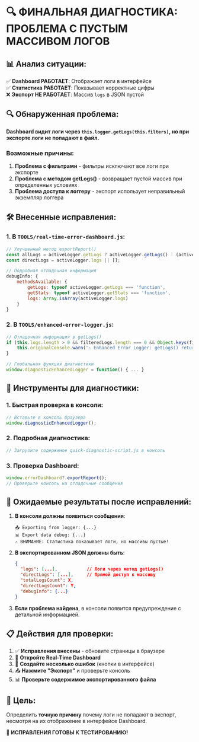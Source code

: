# 🔍 ФИНАЛЬНАЯ ДИАГНОСТИКА: ПРОБЛЕМА С ПУСТЫМ МАССИВОМ ЛОГОВ

## 📊 Анализ ситуации:

✅ **Dashboard РАБОТАЕТ**: Отображает логи в интерфейсе  
✅ **Статистика РАБОТАЕТ**: Показывает корректные цифры  
❌ **Экспорт НЕ РАБОТАЕТ**: Массив `logs` в JSON пустой

## 🔍 Обнаруженная проблема:

**Dashboard видит логи через `this.logger.getLogs(this.filters)`, но при
экспорте логи не попадают в файл.**

### Возможные причины:

1. **Проблема с фильтрами** - фильтры исключают все логи при экспорте
2. **Проблема с методом getLogs()** - возвращает пустой массив при определенных
   условиях
3. **Проблема доступа к логгеру** - экспорт использует неправильный экземпляр
   логгера

## 🛠️ Внесенные исправления:

### 1. В `TOOLS/real-time-error-dashboard.js`:

```javascript
// Улучшенный метод exportReport()
const allLogs = activeLogger.getLogs ? activeLogger.getLogs() : (activeLogger.logs || []);
const directLogs = activeLogger.logs || [];

// Подробная отладочная информация
debugInfo: {
    methodsAvailable: {
        getLogs: typeof activeLogger.getLogs === 'function',
        getStats: typeof activeLogger.getStats === 'function',
        logs: Array.isArray(activeLogger.logs)
    }
}
```

### 2. В `TOOLS/enhanced-error-logger.js`:

```javascript
// Отладочная информация в getLogs()
if (this.logs.length > 0 && filteredLogs.length === 0 && Object.keys(filter).length > 0) {
    this.originalConsole.warn('⚠️ Enhanced Error Logger: getLogs() returned empty array despite having logs', debugInfo);
}

// Глобальная функция диагностики
window.diagnosticEnhancedLogger = function() { ... }
```

## 🔧 Инструменты для диагностики:

### 1. **Быстрая проверка в консоли**:

```javascript
// Вставьте в консоль браузера
window.diagnosticEnhancedLogger();
```

### 2. **Подробная диагностика**:

```javascript
// Загрузите содержимое quick-diagnostic-script.js в консоль
```

### 3. **Проверка Dashboard**:

```javascript
window.errorDashboard?.exportReport();
// Проверьте консоль на отладочные сообщения
```

## 🎯 Ожидаемые результаты после исправлений:

1. **В консоли должны появиться сообщения**:

   ```
   📤 Exporting from logger: {...}
   📊 Export data debug: {...}
   ⚠️ ВНИМАНИЕ: Статистика показывает логи, но массивы пустые!
   ```

2. **В экспортированном JSON должны быть**:

   ```json
   {
     "logs": [...],           // Логи через метод getLogs()
     "directLogs": [...],     // Прямой доступ к массиву
     "totalLogsCount": X,
     "directLogsCount": Y,
     "debugInfo": {...}
   }
   ```

3. **Если проблема найдена**, в консоли появится предупреждение с детальной
   информацией.

## 📋 Действия для проверки:

1. ✅ **Исправления внесены** - обновите страницы в браузере
2. 🔄 **Откройте Real-Time Dashboard**
3. 🧪 **Создайте несколько ошибок** (кнопки в интерфейсе)
4. 📤 **Нажмите "Экспорт"** и проверьте консоль
5. 📊 **Проверьте содержимое экспортированного файла**

## 🎯 Цель:

Определить **точную причину** почему логи не попадают в экспорт, несмотря на их
отображение в интерфейсе Dashboard.

**🔧 ИСПРАВЛЕНИЯ ГОТОВЫ К ТЕСТИРОВАНИЮ!**
